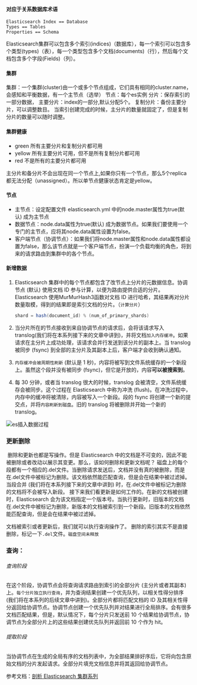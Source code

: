 #### 对应于关系数据库术语

```shell
Elasticsearch Index == Database 
Types == Tables 
Properties == Schema
```

Elasticsearch集群可以包含多个索引(indices)（数据库），每一个索引可以包含多个类型(types)（表），每一个类型包含多个文档(documents)（行），然后每个文档包含多个字段(Fields)（列）。

#### 集群

集群：一个集群(cluster)由一个或多个节点组成，它们具有相同的cluster.name，会感知和平衡数据，有一个主节点（选举）
节点：每个es实例
分片：保存索引的一部分数据，
	主要分片：index的一部分,默认分配5个。
	复制分片：备份主要分片，可以调整数目。
	当索引创建完成的时候，主分片的数量就固定了，但是复制分片的数量可以随时调整。

#### 集群健康

- green	所有主要分片和复制分片都可用
- yellow	所有主要分片可用，但不是所有复制分片都可用
- red	不是所有的主要分片都可用

主分片和备分片不会出现在同一个节点上,如果你只有一个节点，那么5个replica都无法分配（unassigned）。所以单节点健康状态肯定是yellow。

#### 节点

- 主节点：设定配置文件 elasticsearch.yml 中的node.master属性为true(默认) 成为主节点
- 数据节点：node.data属性为true(默认) 成为数据节点。如果我们要使用一个专门的主节点，应将其node.data属性设置为false。
- 客户端节点（协调节点）：如果我们将node.master属性和node.data属性都设置为false，那么该节点就是一个客户端节点，扮演一个负载均衡的角色，将到来的请求路由到集群中的各个节点。

#### 新增数据

1. Elasticsearch 集群中的每个节点都包含了改节点上分片的元数据信息。协调节点 (默认) 使用文档 ID 参与计算，以便为路由提供合适的分片。Elasticsearch 使用MurMurHash3函数对文档 ID 进行哈希，其结果再对分片数量取模，得到的结果即是索引文档的分片。（`计算分片`）

   ```java
   shard = hash(document_id) % (num_of_primary_shards)
   ```

2. ​当分片所在的节点接收到来自协调节点的请求后，会将该请求写入 translog(我们将在本系列接下来的文章中讲到)，并将文档`加入内存缓冲`。如果请求在主分片上成功处理，该请求会并行发送到该分片的副本上。当 translog 被同步 (fsync) 到全部的主分片及其副本上后，客户端才会收到确认通知。

3. `​内存缓冲会被周期性刷新` (默认是 1 秒)，内容将被写到文件系统缓存的一个新段上。虽然这个段并没有被同步 (fsync)，但它是开放的，内容**可以被搜索到**。

4. 每 30 分钟，或者当 translog 很大的时候，translog 会被清空，文件系统缓存会被同步。这个过程在 Elasticsearch 中称为冲洗 (flush)。在冲洗过程中，内存中的缓冲将被清除，内容被写入一个新段。段的 fsync 将创建一个新的提交点，并将`内容刷新到磁盘`。旧的 translog 将被删除并开始一个新的 translog。

![es插入数据过程](https://i.loli.net/2019/06/13/5d023526d0bb524213.jpg)

### 更新删除

​	删除和更新也都是写操作。但是 Elasticsearch 中的文档是不可变的，因此不能被删除或者改动以展示其变更。那么，该如何删除和更新文档呢？
磁盘上的每个段都有一个相应的.del文件。当删除请求发送后，文档并没有真的被删除，而是在.del文件中被标记为删除。该文档依然能匹配查询，但是会在结果中被过滤掉。当段合并 (我们将在本系列接下来的文章中讲到) 时，在.del文件中被标记为删除的文档将不会被写入新段。
​	接下来我们看更新是如何工作的。在新的文档被创建时，Elasticsearch 会为该文档指定一个版本号。当执行更新时，旧版本的文档在.del文件中被标记为删除，新版本的文档被索引到一个新段。旧版本的文档依然能匹配查询，但是会在结果中被过滤掉。

文档被索引或者更新后，我们就可以执行查询操作了。
删除的索引其实不是直接删除，标记一下`.del`文件。`磁盘空间未释放`

### 查询：

###### 查询阶段

在这个阶段，协调节点会将查询请求路由到索引的全部分片 (主分片或者其副本) 上。`每个分片独立执行查询`，并为查询结果创建一个优先队列，以相关性得分排序 (我们将在本系列的后续文章中讲到)。全部分片都将匹配文档的 ID 及其相关性得分返回给协调节点。协调节点创建一个优先队列并对结果进行全局排序。会有很多文档匹配结果，但是，默认情况下，每个分片只发送前 10 个结果给协调节点，协调节点为全部分片上的这些结果创建优先队列并返回前 10 个作为 hit。

###### 提取阶段

当协调节点在生成的全局有序的文档列表中，为全部结果排好序后，它将向包含原始文档的分片发起请求。全部分片填充文档信息并将其返回给协调节点。





参考文档：[剖析 Elasticsearch 集群系列](https://www.infoq.cn/article/analysis-of-elasticsearch-cluster-part01?utm_campaign=rightbar_v2&utm_source=infoq&utm_medium=articles_link&utm_content=link_text)
